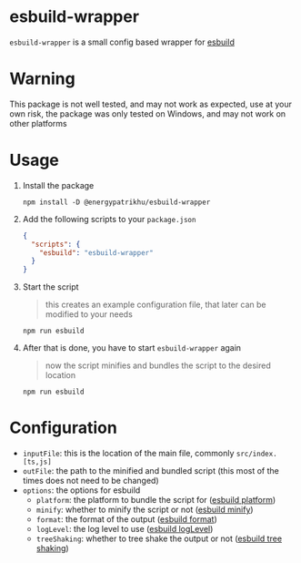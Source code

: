 # esbuild-wrapper
`esbuild-wrapper` is a small config based wrapper for [esbuild](https://github.com/evanw/esbuild)

# Warning
This package is not well tested, and may not work as expected, use at your own risk,
the package was only tested on Windows, and may not work on other platforms

# Usage
1. Install the package
    ```
    npm install -D @energypatrikhu/esbuild-wrapper
    ```

2. Add the following scripts to your `package.json`
    ```json
    {
      "scripts": {
        "esbuild": "esbuild-wrapper"
      }
    }
    ```

3. Start the script
    > this creates an example configuration file, that later can be modified to your needs
    ```
    npm run esbuild
    ```

4. After that is done, you have to start `esbuild-wrapper` again
    > now the script minifies and bundles the script to the desired location
    ```
    npm run esbuild
    ```

# Configuration
- `inputFile`: this is the location of the main file, commonly `src/index.[ts,js]`
- `outFile`: the path to the minified and bundled script (this most of the times does not need to be changed)
- `options`: the options for esbuild
    - `platform`: the platform to bundle the script for ([esbuild platform](https://esbuild.github.io/api/#platform))
    - `minify`: whether to minify the script or not ([esbuild minify](https://esbuild.github.io/api/#minify))
    - `format`: the format of the output ([esbuild format](https://esbuild.github.io/api/#format))
    - `logLevel`: the log level to use ([esbuild logLevel](https://esbuild.github.io/api/#log-level))
    - `treeShaking`: whether to tree shake the output or not ([esbuild tree shaking](https://esbuild.github.io/api/#tree-shaking))
